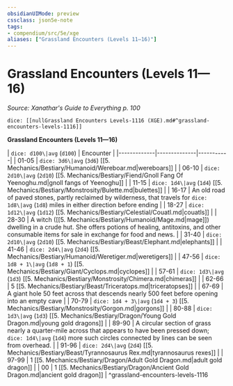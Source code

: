 ```yaml
---
obsidianUIMode: preview
cssclass: json5e-note
tags:
- compendium/src/5e/xge
aliases: ["Grassland Encounters (Levels 11—16)"]
---
```

# Grassland Encounters (Levels 11—16)
*Source: Xanathar's Guide to Everything p. 100* 

`dice: [[nullGrassland Encounters Levels-1116 (XGE).md#^grassland-encounters-levels-1116]]`

**Grassland Encounters (Levels 11—16)**

| `dice: d100\|avg` (`d100`) | Encounter |
|-------------|--------------|-----------|
| 01-05 | `dice: 3d6\|avg` (`3d6`) [[5. Mechanics/Bestiary/Humanoid/Wereboar.md\|wereboars]] |
| 06-10 | `dice: 2d10\|avg` (`2d10`) [[5. Mechanics/Bestiary/Fiend/Gnoll Fang Of Yeenoghu.md\|gnoll fangs of Yeenoghu]] |
| 11-15 | `dice: 1d4\|avg` (`1d4`) [[5. Mechanics/Bestiary/Monstrosity/Bulette.md\|bulettes]] |
| 16-17 | An old road of paved stones, partly reclaimed by wilderness, that travels for `dice: 1d8\|avg` (`1d8`) miles in either direction before ending |
| 18-27 | `dice: 1d12\|avg` (`1d12`) [[5. Mechanics/Bestiary/Celestial/Couatl.md\|couatls]] |
| 28-30 | A witch ([[5. Mechanics/Bestiary/Humanoid/Mage.md\|mage]]) dwelling in a crude hut. She offers potions of healing, antitoxins, and other consumable items for sale in exchange for food and news. |
| 31-40 | `dice: 2d10\|avg` (`2d10`) [[5. Mechanics/Bestiary/Beast/Elephant.md\|elephants]] |
| 41-46 | `dice: 2d4\|avg` (`2d4`) [[5. Mechanics/Bestiary/Humanoid/Weretiger.md\|weretigers]] |
| 47-56 | `dice: 1d8 + 1\|avg` (`1d8 + 1`) [[5. Mechanics/Bestiary/Giant/Cyclops.md\|cyclopes]] |
| 57-61 | `dice: 1d3\|avg` (`1d3`) [[5. Mechanics/Bestiary/Monstrosity/Chimera.md\|chimeras]] |
| 62-66 | 5 [[5. Mechanics/Bestiary/Beast/Triceratops.md\|triceratopses]] |
| 67-69 | A giant hole 50 feet across that descends nearly 500 feet before opening into an empty cave |
| 70-79 | `dice: 1d4 + 3\|avg` (`1d4 + 3`) [[5. Mechanics/Bestiary/Monstrosity/Gorgon.md\|gorgons]] |
| 80-88 | `dice: 1d3\|avg` (`1d3`) [[5. Mechanics/Bestiary/Dragon/Young Gold Dragon.md\|young gold dragons]] |
| 89-90 | A circular section of grass nearly a quarter-mile across that appears to have been pressed down; `dice: 1d4\|avg` (`1d4`) more such circles connected by lines can be seen from overhead. |
| 91-96 | `dice: 2d4\|avg` (`2d4`) [[5. Mechanics/Bestiary/Beast/Tyrannosaurus Rex.md\|tyrannosaurus rexes]] |
| 97-99 | 1 [[5. Mechanics/Bestiary/Dragon/Adult Gold Dragon.md\|adult gold dragon]] |
| 00 | 1 [[5. Mechanics/Bestiary/Dragon/Ancient Gold Dragon.md\|ancient gold dragon]] |
^grassland-encounters-levels-1116